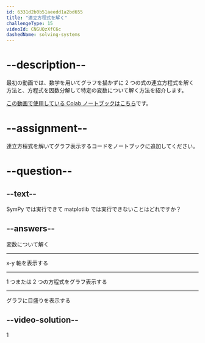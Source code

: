 ```yaml
---
id: 6331d2b0b51aeedd1a2bd655
title: "連立方程式を解く"
challengeType: 15
videoId: CNGUQzXfC6c
dashedName: solving-systems
---
```


# --description--

最初の動画では、数学を用いてグラフを描かずに 2 つの式の連立方程式を解く方法と、方程式を因数分解して特定の変数について解く方法を紹介します。

<a href="https://colab.research.google.com/drive/1UfyQiXCedAAv5kcqgi_pGYV-HkSgN8YD?usp=sharing" target="_blank" rel="noopener noreferrer nofollow">この動画で使用している Colab ノートブックはこちら</a>です。

# --assignment--

連立方程式を解いてグラフ表示するコードをノートブックに追加してください。

# --question--

## --text--

SymPy では実行できて matplotlib では実行できないことはどれですか？

## --answers--

変数について解く

---

x-y 軸を表示する

---

1 つまたは 2 つの方程式をグラフ表示する

---

グラフに目盛りを表示する

## --video-solution--

1
